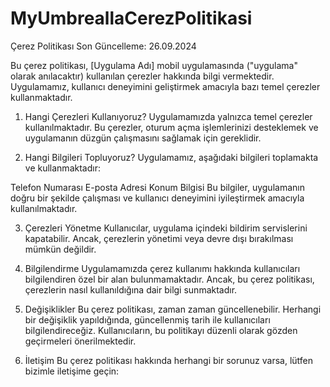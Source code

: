 # MyUmbreallaCerezPolitikasi

Çerez Politikası
Son Güncelleme: 26.09.2024

Bu çerez politikası, [Uygulama Adı] mobil uygulamasında ("uygulama" olarak anılacaktır) kullanılan çerezler hakkında bilgi vermektedir. Uygulamamız, kullanıcı deneyimini geliştirmek amacıyla bazı temel çerezler kullanmaktadır.

1. Hangi Çerezleri Kullanıyoruz?
Uygulamamızda yalnızca temel çerezler kullanılmaktadır. Bu çerezler, oturum açma işlemlerinizi desteklemek ve uygulamanın düzgün çalışmasını sağlamak için gereklidir.

2. Hangi Bilgileri Topluyoruz?
Uygulamamız, aşağıdaki bilgileri toplamakta ve kullanmaktadır:

Telefon Numarası
E-posta Adresi
Konum Bilgisi
Bu bilgiler, uygulamanın doğru bir şekilde çalışması ve kullanıcı deneyimini iyileştirmek amacıyla kullanılmaktadır.

3. Çerezleri Yönetme
Kullanıcılar, uygulama içindeki bildirim servislerini kapatabilir. Ancak, çerezlerin yönetimi veya devre dışı bırakılması mümkün değildir.

4. Bilgilendirme
Uygulamamızda çerez kullanımı hakkında kullanıcıları bilgilendiren özel bir alan bulunmamaktadır. Ancak, bu çerez politikası, çerezlerin nasıl kullanıldığına dair bilgi sunmaktadır.

5. Değişiklikler
Bu çerez politikası, zaman zaman güncellenebilir. Herhangi bir değişiklik yapıldığında, güncellenmiş tarih ile kullanıcıları bilgilendireceğiz. Kullanıcıların, bu politikayı düzenli olarak gözden geçirmeleri önerilmektedir.

6. İletişim
Bu çerez politikası hakkında herhangi bir sorunuz varsa, lütfen bizimle iletişime geçin:
